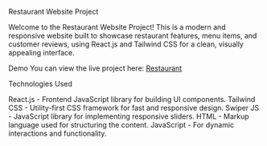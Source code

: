 Restaurant Website Project

Welcome to the Restaurant Website Project! This is a modern and responsive website built to showcase restaurant features, menu items, and customer reviews, using React.js and Tailwind CSS for a clean, visually appealing interface.

Demo
You can view the live project here: [Restaurant](https://restaurant04.netlify.app/)

Technologies Used

React.js - Frontend JavaScript library for building UI components.
Tailwind CSS - Utility-first CSS framework for fast and responsive design.
Swiper JS - JavaScript library for implementing responsive sliders.
HTML - Markup language used for structuring the content.
JavaScript - For dynamic interactions and functionality.
